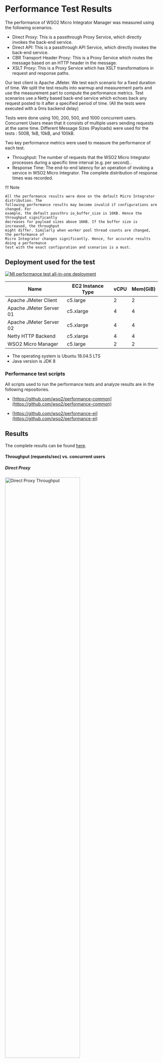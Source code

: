 # Performance Test Results

The performance of WSO2 Micro Integrator Manager was measured using the following scenarios.

- Direct Proxy: This is a passthrough Proxy Service, which directly invokes the back-end service.
- Direct API: This is a passthrough API Service, which directly invokes the back-end service.
- CBR Transport Header Proxy: This is a Proxy Service which routes the message based on an HTTP header in the message.
- XSLT Proxy: This is a Proxy Service which has XSLT transformations in request and response paths.

Our test client is Apache JMeter. We test each scenario for a fixed duration of time. We split the test results into warmup 
and measurement parts and use the measurement part to compute the performance metrics.
Test scenarios use a Netty based back-end service which echoes back any request
posted to it after a specified period of time. (All the tests were executed with a 0ms
backend delay)

Tests were done using 100, 200, 500, and 1000 concurrent users. Concurrent Users mean that it consists of multiple users 
sending requests at the same time. Different Message Sizes (Payloads) were used for the tests : 500B, 1kB, 10kB, and 100kB.


Two key performance metrics were used to measure the performance of each test. 

- Throughput: The number of requests that the WSO2 Micro Integrator processes during a specific time interval (e.g. per second).. 
- Response Time: The end-to-end latency for an operation of invoking a service in WSO2 Micro Integrator. The complete distribution of response times was recorded.

!!! Note
    
    All the performance results were done on the default Micro Integrator distribution. The
    following performance results may become invalid if configurations are changed. For
    example, the default passthru io_buffer_size is 16KB. Hence the throughput significantly
    decreases for payload sizes above 16KB. If the buffer size is increased, the throughput
    might differ. Similarly when worker pool thread counts are changed, the performance of
    Micro Integrator changes significantly. Hence, for accurate results doing a performance
    test with the exact configuration and scenarios is a must.

## Deployment used for the test

[![MI performance test all-in-one deployment]({{base_path}}/assets/img/setup-and-install/performance-test-results/mi_performance_test_all_in_one_deployment.png)]({{base_path}}/assets/img/setup-and-install/performance-test-results/mi_performance_test_all_in_one_deployment.png)

<table>
<thead>
  <tr>
    <th>Name</th>
    <th>EC2 Instance Type</th>
    <th>vCPU</th>
    <th>Mem(GiB)</th>
  </tr>
</thead>
<tbody>
  <tr>
    <td>Apache JMeter Client</td>
    <td>c5.large</td>
    <td>2</td>
    <td>2</td>
  </tr>
  <tr>
    <td>Apache JMeter Server 01</td>
    <td>c5.xlarge</td>
    <td>4</td>
    <td>4</td>
  </tr>
  <tr>
    <td>Apache JMeter Server 02</td>
    <td>c5.xlarge</td>
    <td>4</td>
    <td>4</td>
  </tr>
  <tr>
    <td>Netty HTTP Backend</td>
    <td>c5.xlarge</td>
    <td>4</td>
    <td>4</td>
  </tr>
  <tr>
    <td>WSO2 Micro Manager</td>
    <td>c5.large</td>
    <td>2</td>
    <td>2</td>
  </tr>
</tbody>
</table>

- The operating system is Ubuntu 18.04.5 LTS
- Java version is JDK 8

### Performance test scripts

All scripts used to run the performance tests and analyze results are in the following repositories.

- [https://github.com/wso2/performance-common](https://github.com/wso2/performance-common)

- [https://github.com/wso2/performance-ei](https://github.com/wso2/performance-ei)

## Results

The complete results can be found [here](https://github.com/wso2/micro-integrator/blob/b06581ed31fceaa32c01a03a63a107141a68cb2b/performance/benchmarks/summary.md).

#### Throughput (requests/sec) vs. concurrent users

##### Direct Proxy

<img src="{{base_path}}/assets/img/setup-and-install/performance-test-results/mi/direct-proxy-tp.png)]({{base_path}}/assets/img/setup-and-install/performance-test-results/mi/direct-proxy-tp.png" alt="Direct Proxy Throughput" title="Direct Proxy Throughput" width="70%" />

##### Direct API

<img src="{{base_path}}/assets/img/setup-and-install/performance-test-results/mi/direct-api-tp.png)]({{base_path}}/assets/img/setup-and-install/performance-test-results/mi/direct-api-tp.png" alt="Direct API Throughput" title="Direct API Throughput" width="70%" />

##### CBR Transport Header Proxy

<img src="{{base_path}}/assets/img/setup-and-install/performance-test-results/mi/cbr-transport-header-proxy-tp.png" alt="CBR Transport Header Proxy Throughput" title="CBR Transport Header Proxy Throughput" width="70%" />

##### XSLT Proxy

<img src="{{base_path}}/assets/img/setup-and-install/performance-test-results/mi/xslt-proxy-tp.png" alt="XSLT Proxy Throughput" title="XSLT Proxy Throughput" width="70%" />

#### Average response time (ms) vs. concurrent users

##### Direct Proxy

<img src="{{base_path}}/assets/img/setup-and-install/performance-test-results/mi/direct-proxy-rt.png" alt="Direct Proxy Response Time" title="Direct Proxy Response Time" width="70%" />

##### Direct API

<img src="{{base_path}}/assets/img/setup-and-install/performance-test-results/mi/direct-api-rt.png" alt="Direct API Response Time" title="Direct API Response Time" width="70%" />

##### CBR Transport Header Proxy

<img src="{{base_path}}/assets/img/setup-and-install/performance-test-results/mi/cbr-transport-header-proxy-rt.png" alt="CBR Transport Header Proxy Response Time" title="CBR Transport Header Proxy Response Time" width="70%" />

##### XSLT Proxy

<img src="{{base_path}}/assets/img/setup-and-install/performance-test-results/mi/xslt-proxy-rt.png" alt="XSLT Proxy Response Time" title="XSLT Proxy Response Time" width="70%" />

